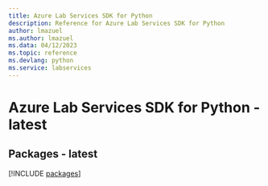 ```yaml
---
title: Azure Lab Services SDK for Python
description: Reference for Azure Lab Services SDK for Python
author: lmazuel
ms.author: lmazuel
ms.data: 04/12/2023
ms.topic: reference
ms.devlang: python
ms.service: labservices
---
```

# Azure Lab Services SDK for Python - latest
## Packages - latest
[!INCLUDE [packages](lab-services-index.md)]